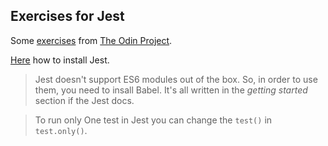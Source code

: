 ## Exercises for Jest

Some [exercises](https://www.theodinproject.com/lessons/node-path-javascript-testing-practice) from [The Odin Project](https://www.theodinproject.com).

[Here](https://jestjs.io/docs/getting-started) how to install Jest.
> Jest doesn't support ES6 modules out of the box. So, in order to use them, you need to insall Babel. It's all written in the *getting started* section if the Jest docs.

> To run only One test in Jest you can change the `test()` in `test.only()`.